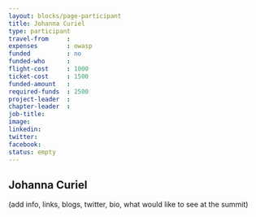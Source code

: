 ```yaml
---
layout: blocks/page-participant
title: Johanna Curiel
type: participant
travel-from     :
expenses        : owasp
funded          : no
funded-who      :
flight-cost     : 1000
ticket-cost     : 1500
funded-amount   :
required-funds  : 2500
project-leader  :
chapter-leader  :
job-title:
image: 
linkedin:
twitter:
facebook:
status: empty
---
```


## Johanna Curiel

(add info, links, blogs, twitter, bio, what would like to see at the summit)
